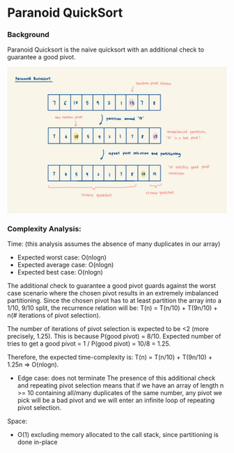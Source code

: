 # Paranoid QuickSort

### Background 
Paranoid Quicksort is the naive quicksort with an additional check to guarantee a good pivot.

![ParanoidQuickSort](../../../../../../../docs/assets/images/ParanoidQuickSort.jpeg)

### Complexity Analysis:
Time: (this analysis assumes the absence of many duplicates in our array)
- Expected worst case: O(nlogn)
- Expected average case: O(nlogn)
- Expected best case: O(nlogn)

The additional check to guarantee a good pivot guards against the worst case scenario where the chosen pivot results
in an extremely imbalanced partitioning. Since the chosen pivot has to at least partition the array into a
1/10, 9/10 split, the recurrence relation will be: T(n) = T(n/10) + T(9n/10) + n(# iterations of pivot selection).

The number of iterations of pivot selection is expected to be <2 (more precisely, 1.25). This is because
P(good pivot) = 8/10. Expected number of tries to get a good pivot = 1 / P(good pivot) = 10/8 = 1.25.

Therefore, the expected time-complexity is: T(n) = T(n/10) + T(9n/10) + 1.25n => O(nlogn).

- Edge case: does not terminate
The presence of this additional check and repeating pivot selection means that if we have an array of
length n >= 10 containing all/many duplicates of the same number, any pivot we pick will be a bad pivot and we will
enter an infinite loop of repeating pivot selection.

Space:
- O(1) excluding memory allocated to the call stack, since partitioning is done in-place